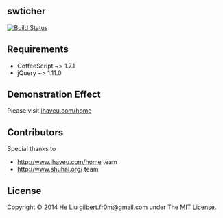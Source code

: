 ## swticher

[![Build Status](https://travis-ci.org/fr0m/switcher.png?branch=master)](https://travis-ci.org/fr0m/switcher)

## Requirements

* CoffeeScript ~> 1.7.1
* jQuery ~> 1.11.0

## Demonstration Effect

Please visit [ihaveu.com/home](http://www.ihaveu.com/home)

## Contributors

Special thanks to

* http://www.ihaveu.com/home team
* http://www.shuhai.org/ team

## License

Copyright © 2014 He Liu <gilbert.fr0m@gmail.com> under The [MIT License](http://opensource.org/licenses/MIT).
